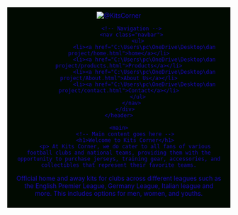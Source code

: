 <!DOCTYPE html>
<html lang="en">
<head>
    <meta charset="UTF-8">
    <meta name="viewport" content="width=device-width, initial-scale=1.0">
    <title>Kits Corner</title>
    <link rel="stylesheet" href="style.css">
    <style>
        body {
            /* Background image */
            background-image: url('C:\Users\pc\OneDrive\Desktop\dan project\@KitsCorner.jpg'); /* Ensure this path is correct */
            background-size: cover; /* Make the background cover the whole screen */
            background-position: center; /* Center the background image */
            background-repeat: repeat; /* Prevent the background from repeating */
            color: rgb(14, 1, 1); /* Change text color for visibility */
            margin: 0; /* Remove default margin */
            height: 100vh; /* Ensure body takes full height of viewport */
        }
        header {
    background-color: #010a01; /* Black background */
    color: rgb(24, 7, 180); /* White text */
    padding: 10px 20px; /* Padding around header */
}
        nav ul {
            list-style-type: none; /* Remove default list styling */
            padding: 0; /* Remove padding */
            margin: 0; /* Remove margin */
        }
        nav ul li {
            display: inline; /* Display list items inline */
            margin-right: 20px; /* Space between menu items */
        }
        nav ul li a {
            color: rgb(8, 2, 2); /* Link color */
            text-decoration: none; /* Remove underline */
        }
        section {
    padding: 20px;
}
footer {
    text-align: center; /* Centered footer text */
    padding: 10px;
}
@media screen and (max-width: 600px) {
   header h1 {
       font-size: 24px; /* Smaller heading on small screens */
   }
   nav ul li {
       display: block; /* Stack menu items vertically */
       margin-bottom: 10px; /* Space between items */
   }
}
    </style>
</head>
<body>
    <header>
        <div class="container">
            <!-- Logo on the left -->
            <div class="logo">
                <img src="C:\Users\pc\OneDrive\Desktop\dan project\@KitsCorner.jpg" alt="@KitsCorner">
            </div>

            <!-- Navigation -->
            <nav class="navbar">
                <ul>
                    <li><a href="C:\Users\pc\OneDrive\Desktop\dan project/home.html">home</a></li>
                    <li><a href="C:\Users\pc\OneDrive\Desktop\dan project/products.html">Products</a></li>
                    <li><a href="C:\Users\pc\OneDrive\Desktop\dan project/About.html">About Us</a></li>
                    <li><a href="C:\Users\pc\OneDrive\Desktop\dan project/contact.html">Contact</a></li>
                </ul>
            </nav>
        </div>
    </header>

    <main>
        <!-- Main content goes here -->
        <h1>Welcome to Kits Corner</h1>
        <p> At Kits Corner, we do cater to all fans of various football clubs and national teams, providing them with the opportunity to purchase jerseys, training gear, accessories, and collectibles that represent their favorite teams.
 Official home and away kits for clubs across different leagues such as the English Premier League, Germany League, Italian league and more. This includes options for men, women, and youths.</p>
    </main>
</body>
</html>
